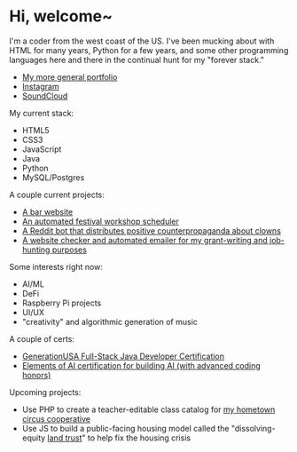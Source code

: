 # Hi, welcome~

I'm a coder from the west coast of the US. I've been mucking about with HTML for many years, Python for a few years, and some other programming languages here and there in the continual hunt for my "forever stack."
- [My more general portfolio](https://www.richardhartnell.com)
- [Instagram](https://www.instagram.com/contactballer)
- [SoundCloud](https://www.soundcloud.com/velveteen)

My current stack:

- HTML5
- CSS3
- JavaScript
- Java
- Python
- MySQL/Postgres

A couple current projects:

- [A bar website](https://www.theadmiraltylounge.com)
- [An automated festival workshop scheduler](https://github.com/richard-hartnell/workshop-scheduler)
- [A Reddit bot that distributes positive counterpropaganda about clowns](https://github.com/richard-hartnell/clown-bot)
- [A website checker and automated emailer for my grant-writing and job-hunting purposes](https://github.com/richard-hartnell/website-checker)

Some interests right now:

- AI/ML
- DeFi
- Raspberry Pi projects
- UI/UX
- "creativity" and algorithmic generation of music

A couple of certs:

- [GenerationUSA Full-Stack Java Developer Certification](https://www.richardhartnell.com/Richard-Hartnell-Generation-Cert.pdf)
- [Elements of AI certification for building AI (with advanced coding honors)](https://www.richardhartnell.com/Richard-Hartnell-ElementsOfAI-Cert.png)

Upcoming projects:

- Use PHP to create a teacher-editable class catalog for [my hometown circus cooperative](https://www.bellinghamcircusguild.com)
- Use JS to build a public-facing housing model called the "dissolving-equity [land trust](https://en.wikipedia.org/wiki/Community_land_trust)" to help fix the housing crisis
